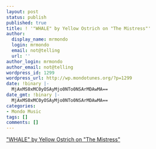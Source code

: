 ```yaml
---
layout: post
status: publish
published: true
title: ! '"WHALE" by Yellow Ostrich on "The Mistress"'
author:
  display_name: mrmondo
  login: mrmondo
  email: not@telling
  url: ''
author_login: mrmondo
author_email: not@telling
wordpress_id: 1299
wordpress_url: http://wp.mondotunes.org/?p=1299
date: !binary |-
  MjAxMS0xMC0yOSAyMjo0NTo0NSArMDAwMA==
date_gmt: !binary |-
  MjAxMS0xMC0yOSAyMjo0NTo0NSArMDAwMA==
categories:
- Mondo Music
tags: []
comments: []
---
```

<a href='http://#/s/Whale/3SDMuu?src=5'>"WHALE" by Yellow Ostrich on "The Mistress"</a>
